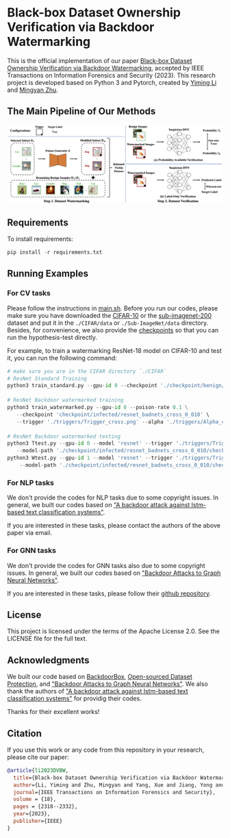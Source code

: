 # Black-box Dataset Ownership Verification via Backdoor Watermarking

This is the official implementation of our paper [Black-box Dataset Ownership Verification via Backdoor Watermarking](https://doi.org/10.1109/TIFS.2023.3265535), accepted by IEEE Transactions on Information Forensics and Security (2023). This research project is developed based on Python 3 and Pytorch, created by [Yiming Li](http://liyiming.tech/) and [Mingyan Zhu](https://github.com/MingyanZHU).

## The Main Pipeline of Our Methods

![pipeline](./pipeline.png)


## Requirements

To install requirements:

```python
pip install -r requirements.txt
```

## Running Examples

### For CV tasks

Please follow the instructions in [main.sh](CIFAR/main.sh). Before you run our codes, please make sure you have downloaded the [CIFAR-10](https://www.cs.toronto.edu/~kriz/cifar.html) or the [sub-imagenet-200](https://drive.google.com/drive/folders/1EB50v3vc4F48pgXOIkt_DymvSXwJU-Md) dataset and put it in the `./CIFAR/data` or `./Sub-ImageNet/data` directory. Besides, for convenience, we also provide the [checkpoints](https://drive.google.com/drive/folders/10euQffEjbXJVePJ0sK3ExOW1iuTbeZIo?usp=sharing) so that you can run the hypothesis-test directly.

For example, to train a watermarking ResNet-18 model on CIFAR-10 and test it, you can run the following command:

```python
# make sure you are in the CIFAR directory `./CIFAR`
# ResNet Standard Training
python3 train_standard.py --gpu-id 0 --checkpoint './checkpoint/benign/resnet'

# ResNet Backdoor watermarked training
python3 train_watermarked.py --gpu-id 0 --poison-rate 0.1 \
   --checkpoint 'checkpoint/infected/resnet_badnets_cross_0_010' \
   --trigger './triggers/Trigger_cross.png' --alpha './triggers/Alpha_cross.png' --y-target 0

# ResNet Backdoor watermarked testing
python3 Ttest.py --gpu-id 0 --model 'resnet' --trigger './triggers/Trigger_cross.png' --alpha './triggers/Alpha_cross.png' \
   --model-path './checkpoint/infected/resnet_badnets_cross_0_010/checkpoint.pth.tar' --target-label 0 --num-img 100
python3 Wtest.py --gpu-id 1 --model 'resnet' --trigger './triggers/Trigger_cross.png' --alpha './triggers/Alpha_cross.png' \
    --model-path './checkpoint/infected/resnet_badnets_cross_0_010/checkpoint.pth.tar' --target-label 0 --num-img 100

```

### For NLP tasks

We don't provide the codes for NLP tasks due to some copyright issues. In general, we built our codes based on ["A backdoor attack against lstm-based text classification systems"](https://arxiv.org/abs/1905.12457). 

If you are interested in these tasks, please contact the authors of the above paper via email.

### For GNN tasks

We don't provide the codes for GNN tasks also due to some copyright issues. In general, we built our codes based on ["Backdoor Attacks to Graph Neural Networks"](https://doi.org/10.1145/3450569.3463560). 

If you are interested in these tasks, please follow their [github repository](https://github.com/zaixizhang/graphbackdoor).

## License 

This project is licensed under the terms of the Apache License 2.0. See the LICENSE file for the full text.

## Acknowledgments
We built our code based on [BackdoorBox](https://github.com/THUYimingLi/BackdoorBox), [Open-sourced Dataset Protection](https://github.com/THUYimingLi/Open-sourced_Dataset_Protection), and ["Backdoor Attacks to Graph Neural Networks"](https://github.com/zaixizhang/graphbackdoor). We also thank the authors of ["A backdoor attack against lstm-based text classification systems"](https://arxiv.org/abs/1905.12457) for providig their codes. 

Thanks for their excellent works!

## Citation

If you use this work or any code from this repository in your research, please cite our paper:

```bibtex
@article{li2023DVBW,
  title={Black-box Dataset Ownership Verification via Backdoor Watermarking},
  author={Li, Yiming and Zhu, Mingyan and Yang, Xue and Jiang, Yong and Wei, Tao and Xia, Shu-Tao},
  journal={IEEE Transactions on Information Forensics and Security},
  volume = {18},
  pages = {2318--2332},
  year={2023},
  publisher={IEEE}
}
```
